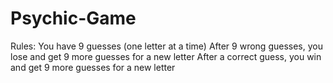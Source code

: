 # Psychic-Game
Rules:
You have 9 guesses (one letter at a time)
After 9 wrong guesses, you lose and get 9 more guesses for a new letter
After a correct guess, you win and get 9 more guesses for a new letter
